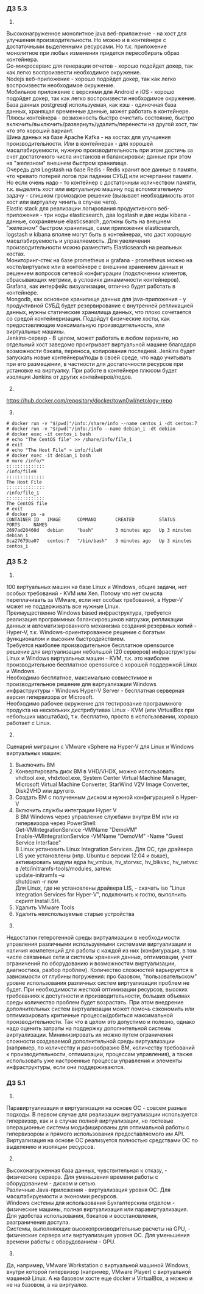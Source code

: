 ### ДЗ 5.3
1.
Высоконагруженное монолитное java веб-приложение - на хост для улучшения производительности. Но можно и в контейнере с достаточными выделенными ресурсами. Но т.к. приложение монолитное при любых изменения придется пересобирать образ контейнера.\
Go-микросервис для генерации отчетов - хорошо подойдет докер, так как легко воспроизвести необходимое окружение.\
Nodejs веб-приложение - хорошо подойдет докер, так как легко воспроизвести необходимое окружение.\
Мобильное приложение c версиями для Android и iOS - хорошо подойдет докер, так как легко воспроизвести необходимое окружение.\
База данных postgresql используемая, как кэш - одиночная база данных, хранящая временные данные, может работать в контейнере. Плюсы контейнера - возможность быстро очистить состояние, быстро включить/выключить/развернуть/удалить/перенести на другой хост, так что это хороший вариант.\
Шина данных на базе Apache Kafka - на хостах для улучшения производительности. Или в контейнерах - для хорошей масштабируемости, нужную производительность при этом достичь за счет достаточного числа инстансов и балансировки; данные при этом на "железном" внешнем быстром хранилище.\
Очередь для Logstash на базе Redis - Redis хранит все данные в памяти, что чревато потерей логов при падении СУБД или исчерпании памяти. Но если очень надо - то контейнер с достаточным количеством памяти, т.к. выделять хост или виртуальную машину под вспомогательную задачу - слишком громоздкое решение (вызывает необходимость этот хост или виртуалку чинить в случае чего).\
Elastic stack для реализации логирования продуктивного веб-приложения - три ноды elasticsearch, два logstash и две ноды kibana - данные, сохраняемые elasticsearch, должны быть на внешнем "железном" быстром хранилище, сами приложения elasticsearch, logstash и kibana вполне могут быть в контейнерах, что даст хорошую масштабируемость и управляемость. Для увеличения производительности можно разместить Elasticsearch на реальных хостах.\
Мониторинг-стек на базе prometheus и grafana - prometheus можно на хосте/виртуалке или в контейнере с внешним хранением данных и решением вопросов сетевой конфигурации (подключении клиентов, сбрасывающих метрики, в условиях динамичности контейнеров). Grafana, как интерфейс визуализации, отлично будет работать в контейнере.\
Mongodb, как основное хранилище данных для java-приложения - у продуктивной СУБД будет резервирование с внутренней репликацией данных, нужны статические хранилища данных, что плохо сочетается со средой контейнеризации. Подойдут физические хосты, как предоставляющие максимальную производительность, или виртуальные машины.\
Jenkins-сервер - В целом, может работать в любом варианте, но отдельный хост заведомо проигрывает виртуальной машине благодаря возможности бэкапа, переноса, копирования последней. Jenkins будет запускать новые контейнеры/поды в своей среде, что надо учитывать при его размещении, в частности для достаточности ресурсов при установке на виртуалку. При работе в контейнере плюсом будет изоляция Jenkins от других контейнеров/подов.


2.
https://hub.docker.com/repository/docker/town0wl/netology-repo

3.
```
# docker run -v "$(pwd)"/info:/share/info --name centos_i -dt centos:7
# docker run -v "$(pwd)"/info:/info --name debian_i -dt debian
# docker exec -it centos_i bash
# echo "The CentOS file" >> /share/info/file_1
# exit
# echo "The Host File" > info/fileH
# docker exec -it debian_i bash
# more /info/*
::::::::::::::
/info/fileH
::::::::::::::
The Host File
::::::::::::::
/info/file_1
::::::::::::::
The CentOS file
# exit
# docker ps -a
CONTAINER ID   IMAGE      COMMAND       CREATED         STATUS         PORTS     NAMES
2697ad20460d   debian     "bash"        3 minutes ago   Up 3 minutes             debian_i
8ca27679ba07   centos:7   "/bin/bash"   3 minutes ago   Up 3 minutes             centos_i
```

### ДЗ 5.2
1.
100 виртуальных машин на базе Linux и Windows, общие задачи, нет особых требований - KVM или Xen. Потому что нет смысла переплачивать за VMware, если нет особых требований, а Hyper-V может не поддерживать все нужные Linux.\
Преимущественно Windows based инфраструктура, требуется реализация программных балансировщиков нагрузки, репликации данных и автоматизированного механизма создания резервных копий - Hyper-V, т.к. Windows-ориентированное рещение с богатым функционалом и высоким быстродействием.\
Требуется наиболее производительное бесплатное opensource решение для виртуализации небольшой (20 серверов) инфраструктуры Linux и Windows виртуальных машин - KVM, т.к. это наиболее производительное бесплатное opensource с хорошей поддержкой Linux и Windows.\
Необходимо бесплатное, максимально совместимое и производительное решение для виртуализации Windows инфраструктуры - Windows Hyper-V Server - бесплатная серверная версия гипервизора от Microsoft.\
Необходимо рабочее окружение для тестирование программного продукта на нескольких дистрибутивах Linux - KVM (или VirtualBox при небольших масштабах), т.к. бесплатно, просто в использовании, хорошо работает с Linux.

2.
Cценарий миграции с VMware vSphere на Hyper-V для Linux и Windows виртуальных машин:
1) Выключить ВМ
2) Конвертировать диск ВМ в VHD/VHDX, можно использовать vhdtool.exe, vhdxtool.exe, System Center Virtual Machine Manager, Microsoft Virtual Machine Converter, StarWind V2V Image Converter, Disk2VHD или другого.
3) Создать ВМ с полученным диском и нужной конфигурацией в Hyper-V
4) Включить службы интеграции Hyper V\
В ВМ Windows через управление службами внутри ВМ или из гипервизора через PowerShell:\
Get-VMIntegrationService -VMName "DemoVM"\
Enable-VMIntegrationService -VMName "DemoVM" -Name "Guest Service Interface"\
В Linux установить Linux Integration Services. Для ОС, где драйвера LIS уже установлены (нпр. Ubuntu с версии 12.04 и выше), активировать модули ядра hv_vmbus, hv_storvsc, hv_blkvsc, hv_netvsc в /etc/initramfs-tools/modules, затем:\
update-initramfs –u\
shutdown -r now\
Для Linux, где не установлены драйвера LIS, - скачать iso "Linux Integration Services for Hyper-V", подключить к гостю, выполнить скрипт Install.SH.
5) Удалить VMware Tools
6) Удалить неиспользуемые старые устройства

3.
Недостатки гетерогенной среды виртуализации в необходимости управления различными используемыми системами виртуализации и наличия компетенций для работы с каждой из них (конфигурация, в том числе связанные сети и системы хранения данных, оптимизации, учет ограничений по оборудованию и возможностям виртуализации, диагностика, разбор проблем). Количество сложностей варьируется в зависимости от глубины погружения: про базовом, "пользовательском" уровне использования различных систем виртуализации проблем не будет. При необходимости жесткой оптимизации ресурсов, высоких требованиях к доступности и производительности, больших объемах среды количество проблем будет возрастать. При этом внедрение дополнительных систем виртуализации может помочь сэкономить или оптимизировать критичные процессы/добиться максимальной производительности. Так что в целом это допустимо и полезно, однако надо оценить затраты на поддержку дополнительной системы виртуализации. Минимизировать их можно путем ограничения сложности создаваемой дополнительной среды виртуализации (например, по количеству и разнообразию ВМ, количеству требований к производительности, оптимизации, процессам управления), а также использовать уже настроенные процессы управления и элементы инфраструктуры, если они поддерживаются.

### ДЗ 5.1
1. 
Паравиртуализация и виртуализация на основе ОС - совсем разные подходы. В первом случае для реализации виртуализации используется гипервизор, как и в случае полной виртуализации, но гостевые операционные системы модифицированы для оптимальной работы с гипервизором и прямого использования предоставляемого им API. Виртуализация на основе ОС реализуется полностью средствами ОС по выделению и изоляции ресурсов.

2. 
Высоконагруженная база данных, чувствительная к отказу, - физические сервера. Для уменьшения времени работы с оборудованием - диском и сетью.\
Различные Java-приложения - виртуализация уровня ОС. Для масштабируемости и экономии ресурсов.\
Windows системы для использования Бухгалтерским отделом - физические машины, полная виртуализация или паравиртуализация. Для удобства использования, бэкапов и восстановления, разграничения доступа.\
Системы, выполняющие высокопроизводительные расчеты на GPU, - физические сервера или виртуализация уровня ОС. Для уменьшения времени работы с оборудованием - GPU.

3. 
Да, например, VMware Workstation с виртуальной машиной Windows, внутри которой гипервизор (например, VMware Player) с виртуальной машиной Linux. А на базовом хосте еще docker и VirtualBox, а можно и не на базовом, а на виртуалке.
